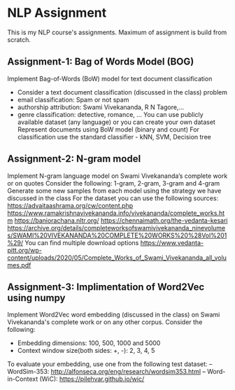 # NLP Assignment
This is my NLP course's assignments. Maximum of assignment is build from scratch. 

## Assignment-1: Bag of Words Model (BOG)
Implement Bag-of-Words (BoW) model for text document classification
- Consider a text document classification (discussed in the class) problem
- email classification: Spam or not spam
- authorship attribution: Swami Vivekananda, R N Tagore,…
- genre classification: detective, romance, …
You can use publicly available dataset (any language) or you can create your own dataset
Represent documents using BoW model (binary and count)
For classification use the standard classifier - kNN, SVM, Decision tree

## Assignment-2: N-gram model
Implement N-gram language model on Swami Vivekananda’s complete work or on quotes
Consider the following:
1-gram, 2-gram, 3-gram and 4-gram 
Generate some new samples from each model using the strategy we have discussed in the class
For the dataset you can use the following sources:
https://advaitaashrama.org/cw/content.php
https://www.ramakrishnavivekananda.info/vivekananda/complete_works.htm
https://baniorachana.nltr.org/
https://chennaimath.org/the-vedanta-kesari
https://archive.org/details/completeworksofswamivivekananda_ninevolumes/SWAMI%20VIVEKANANDA%20COMPLETE%20WORKS%20%28Vol%201%29/
You can find multiple download options 
https://www.vedanta-pitt.org/wp-content/uploads/2020/05/Complete_Works_of_Swami_Vivekananda_all_volumes.pdf
## Assignment-3: Implimentation of Word2Vec using numpy
Implement Word2Vec word embedding (discussed in the class) on Swami Vivekananda's complete work or on any other corpus. Consider the following:
- Embedding dimensions: 100, 500, 1000 and 5000
- Context window size(both sides: +, -): 2, 3, 4, 5

To evaluate your embedding, use one from the following test dataset:
– WordSim-353: http://alfonseca.org/eng/research/wordsim353.html
– Word-in-Context (WiC): https://pilehvar.github.io/wic/

